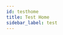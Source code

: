 ```yaml
---
id: testhome
title: Test Home
sidebar_label: test
---
```

<script>hljs.initHighlightingOnLoad();</script>
<script>
fetch("https://rawgit.com/ihmcroboticsdocs/sampleproject/master/src/us/ihmc/testeuclid/ValkyrieDemo.java")
    .then(response =>response.text())
    .then(data => document.getElementById("code").innerHTML = hljs.highlight('java', data).value) 
</script>

<pre><code id="code">

</code>
</pre>



